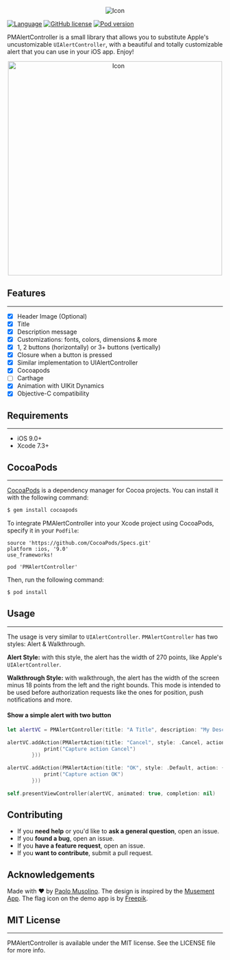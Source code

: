 <p align="center">
  <img src="https://raw.githubusercontent.com/Codeido/PMAlertController/master/logo_pmalertcontroller.png" alt="Icon"/>
</p>
  
 
  [![Language](https://img.shields.io/badge/Swift-2.2-orange.svg?style=flat)]()
  [![GitHub license](https://img.shields.io/cocoapods/l/PMAlertController.svg)](https://github.com/Codeido/PMAlertController/blob/master/LICENSE)
  [![Pod version](https://badge.fury.io/co/PMAlertController.svg)](https://cocoapods.org/pods/PMAlertController)
  

PMAlertController is a small library that allows you to substitute Apple's uncustomizable `UIAlertController`, with a beautiful and totally customizable alert that you can use in your iOS app. Enjoy!

<p align="center">
  <img src="https://raw.githubusercontent.com/Codeido/PMAlertController/master/preview_pmalertacontroller.jpg" width=500 alt="Icon"/>
</p>

## Features
----------------

- [x] Header Image (Optional)
- [x] Title
- [x] Description message
- [x] Customizations: fonts, colors, dimensions & more
- [x] 1, 2 buttons (horizontally) or 3+ buttons (vertically)
- [x] Closure when a button is pressed
- [x] Similar implementation to UIAlertController
- [x] Cocoapods
- [ ] Carthage
- [x] Animation with UIKit Dynamics
- [x] Objective-C compatibility

## Requirements
----------------

- iOS 9.0+
- Xcode 7.3+

## CocoaPods
----------------

[CocoaPods](http://cocoapods.org) is a dependency manager for Cocoa projects. You can install it with the following command:

```bash
$ gem install cocoapods
```

To integrate PMAlertController into your Xcode project using CocoaPods, specify it in your `Podfile`:


```
source 'https://github.com/CocoaPods/Specs.git'
platform :ios, '9.0'
use_frameworks!

pod 'PMAlertController'
```

Then, run the following command:

```bash
$ pod install
```


## Usage
----------------
The usage is very similar to `UIAlertController`.
`PMAlertController` has two styles: Alert & Walkthrough.

**Alert Style:** with this style, the alert has the width of 270 points, like Apple's `UIAlertController`.

**Walkthrough Style:** with walkthrough, the alert has the width of the screen minus 18 points from the left and the right bounds. This mode is intended to be used before authorization requests like the ones for position, push notifications and more.

#### Show a simple alert with two button

```swift
let alertVC = PMAlertController(title: "A Title", description: "My Description", image: UIImage(named: "img.png"), style: .Alert)
        
alertVC.addAction(PMAlertAction(title: "Cancel", style: .Cancel, action: { () -> Void in
            print("Capture action Cancel")
        }))
        
alertVC.addAction(PMAlertAction(title: "OK", style: .Default, action: { () in
            print("Capture action OK")
        }))
        
self.presentViewController(alertVC, animated: true, completion: nil)
```


## Contributing

- If you **need help** or you'd like to **ask a general question**, open an issue.
- If you **found a bug**, open an issue.
- If you **have a feature request**, open an issue.
- If you **want to contribute**, submit a pull request.


## Acknowledgements

Made with ❤️ by [Paolo Musolino](https://github.com/Codeido).
The design is inspired by the [Musement App](https://itunes.apple.com/app/musement-tours-attractions/id828471190). The flag icon on the demo app is by [Freepik](http://freepik.com).


## MIT License
----------------
PMAlertController is available under the MIT license. See the LICENSE file for more info.
